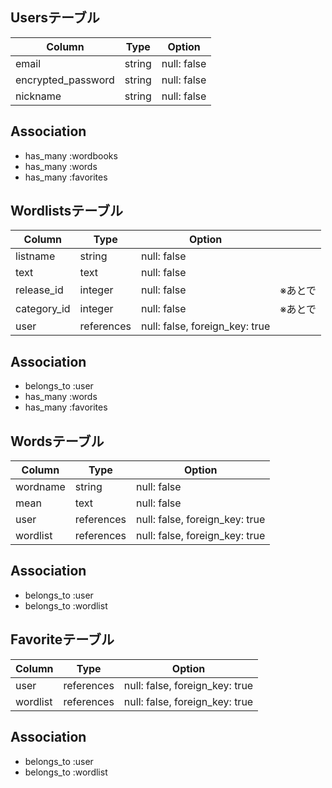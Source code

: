 ## Usersテーブル

| Column             | Type   | Option      |
| ------------------ | ------ | ----------- |
| email              | string | null: false |
| encrypted_password | string | null: false |
| nickname           | string | null: false |

## Association
- has_many :wordbooks
- has_many :words
- has_many :favorites


## Wordlistsテーブル

| Column      | Type       | Option                         |      |
| ----------- | ---------- | ------------------------------ | ---- |
| listname    | string     | null: false                    |      |
| text        | text       | null: false                    |      |
| release_id  | integer    | null: false                    | ※あとで |
| category_id | integer    | null: false                    | ※あとで |
| user        | references | null: false, foreign_key: true |      |

## Association

- belongs_to :user
- has_many :words
- has_many :favorites


## Wordsテーブル

| Column   | Type       | Option                         |
| -------- | ---------- | ------------------------------ |
| wordname | string     | null: false                    |
| mean     | text       | null: false                    |
| user     | references | null: false, foreign_key: true |
| wordlist | references | null: false, foreign_key: true |

## Association

- belongs_to :user
- belongs_to :wordlist

## Favoriteテーブル

| Column   | Type       | Option                         |
| -------- | ---------- | ------------------------------ |
| user     | references | null: false, foreign_key: true |
| wordlist | references | null: false, foreign_key: true |

## Association

- belongs_to :user
- belongs_to :wordlist